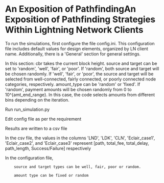 # An Exposition of PathfindingAn Exposition of Pathfinding Strategies Within Lightning Network Clients

To run the simulations, first configure the file config.ini. This configuration file includes default values for design elements, organized by LN client name. Additionally, there is a 'General' section for general settings.

In this section: cbr takes the current block height. source and target can be set to 'random', 'well', 'fair', or 'poor'. If 'random', both source and target will be chosen randomly. If 'well', 'fair', or 'poor', the source and target will be selected from well-connected, fairly connected, or poorly connected node categories, respectively. amount_type can be 'random' or 'fixed'. If 'random', payment amounts will be chosen randomly from 0 to 10^{amt_end_range}. In this case, the code selects amounts from different bins depending on the iteration.

Run run_simulation.py

Edit config file as per the requirement

Results are written to a csv file

In the csv file, the values in the columns 'LND', 'LDK', 'CLN', 'Eclair_case1', 'Eclair_case2', and 'Eclair_case3' represent [path, total_fee, total_delay, path_length, Success/Failure] respectively

In the configuration file, 

        source and target types can be well, fair, poor or random.

        amount type can be fixed or random
        
